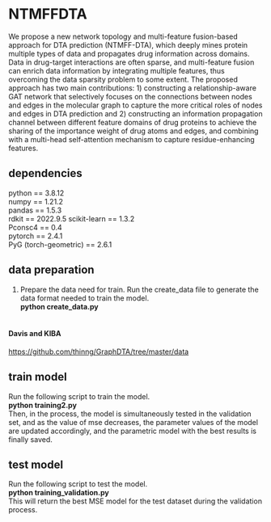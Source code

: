 # NTMFFDTA
We propose a new network topology and multi-feature fusion-based approach for DTA prediction (NTMFF-DTA), which deeply mines protein multiple types of data and propagates drug information across domains. Data in drug-target interactions are often sparse, and multi-feature fusion can enrich data information by integrating multiple features, thus overcoming the data sparsity problem to some extent. The proposed approach has two main contributions: 1) constructing a relationship-aware GAT network that selectively focuses on the connections between nodes and edges in the molecular graph to capture the more critical roles of nodes and edges in DTA prediction and 2) constructing an information propagation channel between different feature domains of drug proteins to achieve the sharing of the importance weight of drug atoms and edges, and combining with a multi-head self-attention mechanism to capture residue-enhancing features.

## dependencies
python == 3.8.12 <br>
numpy == 1.21.2 <br>
pandas == 1.5.3 <br>
rdkit == 2022.9.5 <be>
scikit-learn == 1.3.2 <br>
Pconsc4 == 0.4 <br>
pytorch == 2.4.1 <br>
PyG (torch-geometric) == 2.6.1 <br>


## data preparation
1. Prepare the data need for train. Run the create_data file to generate the data format needed to train the model. <br>
**python create_data.py** <br><br>

#### Davis and KIBA
https://github.com/thinng/GraphDTA/tree/master/data

## train model
Run the following script to train the model.<br>
**python training2.py** <br>
Then, in the process, the model is simultaneously tested in the validation set, and as the value of mse decreases, the parameter values of the model are updated accordingly, and the parametric model with the best results is finally saved.
## test model
Run the following script to test the model.<br>
**python training_validation.py** <br>
This will return the best MSE model for the test dataset during the validation process.
